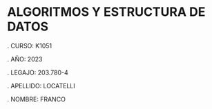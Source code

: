 # ALGORITMOS Y ESTRUCTURA DE DATOS

. CURSO: K1051

. AÑO: 2023

. LEGAJO: 203.780-4

. APELLIDO: LOCATELLI 

. NOMBRE: FRANCO 

